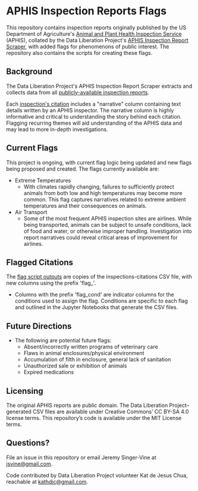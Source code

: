 # APHIS Inspection Reports Flags
This repository contains inspection reports originally published by the US Department of Agriculture's [Animal and Plant Health Inspection Service](https://www.aphis.usda.gov/aphis/home/) (APHIS), collated by the Data Liberation Project's [APHIS Inspection Report Scraper]([url](https://github.com/data-liberation-project/aphis-inspection-reports)), with added flags for phenomenons of public interest. The repository also contains the scripts for creating these flags.

## Background
The Data Liberation Project's APHIS Inspection Report Scraper extracts and collects data from all [publicly-available inspection reports](https://efile.aphis.usda.gov/PublicSearchTool/s/inspection-reports). 

Each [inspection's citation]([url](https://github.com/data-liberation-project/aphis-inspection-reports/blob/main/data/combined/inspections-citations.csv)) includes a "narrative" column containing text details written by an APHIS inspector. The narrative column is highly informative and critical to understanding the story behind each citation. Flagging recurring themes will aid understanding of the APHIS data and may lead to more in-depth investigations. 

## Current Flags
This project is ongoing, with current flag logic being updated and new flags being proposed and created. The flags currently available are: 
 * Extreme Temperatures
   * With climates rapidly changing, failures to sufficiently protect animals from both low and high temperatures may become more common. This flag captures narratives related to extreme ambient temperatures and their consequences on animals.
 * Air Transport
   * Some of the most frequent APHIS inspection sites are airlines. While being transported, animals can be subject to unsafe conditions, lack of food and water, or otherwise improper handling. Investigation into report narratives could reveal critical areas of improvement for airlines.

## Flagged Citations 
The [flag script outputs]([url](https://github.com/kat-djc/aphis-inspection-reports-flags/tree/main/flagged_citations)) are copies of the inspections-citations CSV file, with new columns using the prefix 'flag_'. 
  * Columns with the prefix 'flag_cond' are indicator columns for the conditions used to assign the flag. Conditions are specific to each flag and outlined in the Jupyter Notebooks that generate the CSV files.
  
## Future Directions
* The following are potential future flags:
    * Absent/incorrectly written programs of veterinary care
    * Flaws in animal enclosures/physical environment
    * Accumulation of filth in enclosure, general lack of sanitation
    * Unauthorized sale or exhibition of animals
    * Expired medications
      
## Licensing 
The original APHIS reports are public domain. The Data Liberation Project–generated CSV files are available under Creative Commons’ CC BY-SA 4.0 license terms. This repository’s code is available under the MIT License terms.

## Questions?
File an issue in this repository or email Jeremy Singer-Vine at jsvine@gmail.com.

Code contributed by Data Liberation Project volunteer Kat de Jesus Chua, reachable at kathdjc@gmail.com.
